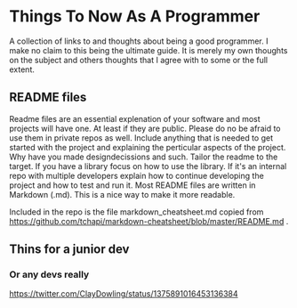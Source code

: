 # Things To Now As A Programmer
A collection of links to and thoughts about being a good programmer. I make no claim to this being the ultimate guide. It is merely my own thoughts on the subject and others thoughts that I agree with to some or the full extent.

## README files
Readme files are an essential explenation of your software and most projects will have one. At least if they are public. Please do no be afraid to use them in private repos as well. Include anything that is needed to get started with the project and explaining the perticular aspects of the project. Why have you made designdecissions and such. Tailor the readme to the target. If you have a library focus on how to use the library. If it's an internal repo with multiple developers explain how to continue developing the project and how to test and run it.
Most README files are written in Markdown (.md). This is a nice way to make it more readable.

Included in the repo is the file markdown_cheatsheet.md copied from https://github.com/tchapi/markdown-cheatsheet/blob/master/README.md .

## Thins for a junior dev
### Or any devs really
https://twitter.com/ClayDowling/status/1375891016453136384